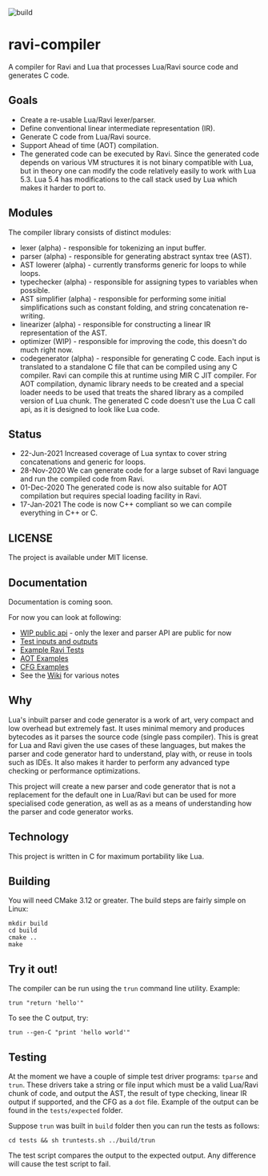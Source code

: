![build](https://github.com/dibyendumajumdar/ravi-compiler/workflows/build/badge.svg)

# ravi-compiler
A compiler for Ravi and Lua that processes Lua/Ravi source code and generates C code.

## Goals

* Create a re-usable Lua/Ravi lexer/parser.
* Define conventional linear intermediate representation (IR).
* Generate C code from Lua/Ravi source.
* Support Ahead of time (AOT) compilation.
* The generated code can be executed by Ravi. Since the generated code depends on various VM structures it is not binary compatible with Lua, but in theory one can modify the code relatively easily to work with Lua 5.3. Lua 5.4 has modifications to the call stack used by Lua which makes it harder to port to.

## Modules

The compiler library consists of distinct modules:

* lexer (alpha) - responsible for tokenizing an input buffer.
* parser (alpha) - responsible for generating abstract syntax tree (AST).
* AST lowerer (alpha) - currently transforms generic for loops to while loops.
* typechecker (alpha) - responsible for assigning types to variables when possible.
* AST simplifier (alpha) - responsible for performing some initial simplifications such as constant folding, and string concatenation re-writing.
* linearizer (alpha) - responsible for constructing a linear IR representation of the AST.
* optimizer (WIP) - responsible for improving the code, this doesn't do much right now.
* codegenerator (alpha) - responsible for generating C code. Each input is translated to a standalone C file that can be compiled using any C compiler. Ravi can compile this at runtime using MIR C JIT compiler. For AOT compilation, dynamic library needs to be created and a special loader needs to be used that treats the shared library as a compiled version of Lua chunk. The generated C code doesn't use the Lua C call api, as it is designed to look like Lua code.

## Status

* 22-Jun-2021 Increased coverage of Lua syntax to cover string concatenations and generic for loops.
* 28-Nov-2020 We can generate code for a large subset of Ravi language and run the compiled code from Ravi.
* 01-Dec-2020 The generated code is now also suitable for AOT compilation but requires special loading facility in Ravi.
* 17-Jan-2021 The code is now C++ compliant so we can compile everything in C++ or C.

## LICENSE

The project is available under MIT license.

## Documentation

Documentation is coming soon.

For now you can look at following:
* [WIP public api](https://github.com/dibyendumajumdar/ravi-compiler/blob/master/include/ravi_compiler.h) - only the lexer and parser API are public for now
* [Test inputs and outputs](https://github.com/dibyendumajumdar/ravi-compiler/blob/master/tests)
* [Example Ravi Tests](https://github.com/dibyendumajumdar/ravi/tree/master/tests/comptests)
* [AOT Examples](https://github.com/dibyendumajumdar/ravi-compiler/tree/master/examples)
* [CFG Examples](https://github.com/dibyendumajumdar/ravi-compiler/tree/master/docs/cfg)
* See the [Wiki](https://github.com/dibyendumajumdar/ravi-compiler/wiki) for various notes

## Why

Lua's inbuilt parser and code generator is a work of art, very compact and low overhead but extremely fast. It uses minimal memory and produces bytecodes as it parses the source code (single pass compiler). This is great for Lua and Ravi given the use cases of these languages, but makes the parser and code generator hard to understand, play with, or reuse in tools such as IDEs. It also makes it harder to perform any advanced type checking or performance optimizations. 

This project will create a new parser and code generator that is not a replacement for the default one in Lua/Ravi but can be used for more specialised code generation, as well as as a means of understanding how the parser and code generator works.

## Technology

This project is written in C for maximum portability like Lua. 

## Building 

You will need CMake 3.12 or greater. The build steps are fairly simple on Linux:

```
mkdir build
cd build
cmake ..
make 
```

## Try it out!

The compiler can be run using the `trun` command line utility.
Example:

```
trun "return 'hello'"
```

To see the C output, try:

```
trun --gen-C "print 'hello world'"
```

## Testing

At the moment we have a couple of simple test driver programs: `tparse` and `trun`. These drivers take a string or file input which must be a valid Lua/Ravi chunk of code, and output the AST, the result of type checking, linear IR output if supported, and the CFG as a `dot` file. Example of the output can be found in the `tests/expected` folder.

Suppose `trun` was built in `build` folder then you can run the tests as follows:

```
cd tests && sh truntests.sh ../build/trun
```

The test script compares the output to the expected output. Any difference will cause the test script to fail.
